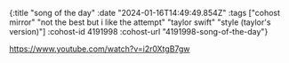 {:title "song of the day"
 :date "2024-01-16T14:49:49.854Z"
 :tags ["cohost mirror" "not the best but i like the attempt" "taylor swift" "style (taylor's version)"]
 :cohost-id 4191998
 :cohost-url "4191998-song-of-the-day"}

https://www.youtube.com/watch?v=i2r0XtgB7gw